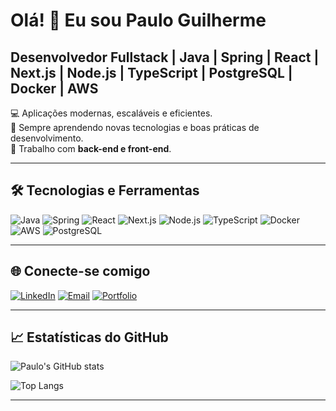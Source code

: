 # Olá! 👋 Eu sou Paulo Guilherme
## Desenvolvedor Fullstack | Java | Spring | React | Next.js | Node.js | TypeScript | PostgreSQL | Docker | AWS

💻 Aplicações modernas, escaláveis e eficientes.  
🌱 Sempre aprendendo novas tecnologias e boas práticas de desenvolvimento.  
🚀 Trabalho com **back-end e front-end**.

---

## 🛠 Tecnologias e Ferramentas

![Java](https://img.shields.io/badge/Java-ED8B00?style=for-the-badge&logo=java&logoColor=white)
![Spring](https://img.shields.io/badge/Spring-6DB33F?style=for-the-badge&logo=spring&logoColor=white)
![React](https://img.shields.io/badge/React-61DAFB?style=for-the-badge&logo=react&logoColor=white)
![Next.js](https://img.shields.io/badge/Next.js-000000?style=for-the-badge&logo=next.js&logoColor=white)
![Node.js](https://img.shields.io/badge/Node.js-339933?style=for-the-badge&logo=node.js&logoColor=white)
![TypeScript](https://img.shields.io/badge/TypeScript-3178C6?style=for-the-badge&logo=typescript&logoColor=white)
![Docker](https://img.shields.io/badge/Docker-2496ED?style=for-the-badge&logo=docker&logoColor=white)
![AWS](https://img.shields.io/badge/AWS-232F3E?style=for-the-badge&logo=amazon-aws&logoColor=white)
![PostgreSQL](https://img.shields.io/badge/PostgreSQL-4169E1?style=for-the-badge&logo=postgresql&logoColor=white)

---

## 🌐 Conecte-se comigo

[![LinkedIn](https://img.shields.io/badge/-LinkedIn-0A66C2?style=for-the-badge&logo=linkedin&logoColor=white)]([https://www.linkedin.com/in/seu-perfil](https://www.linkedin.com/in/paulo-oliveira-9932912b5/))
[![Email](https://img.shields.io/badge/-Email-D14836?style=for-the-badge&logo=gmail&logoColor=white)](mailto:paulovops@outlook.com)
[![Portfolio](https://img.shields.io/badge/Portfolio-000000?style=for-the-badge&logo=google-chrome&logoColor=white)]((https://digitaltricks.com.br))

---

## 📈 Estatísticas do GitHub

![Paulo's GitHub stats](https://github-readme-stats.vercel.app/api?username=SeuUsuario&show_icons=true&theme=radical)

![Top Langs](https://github-readme-stats.vercel.app/api/top-langs/?username=SeuUsuario&layout=compact&theme=radical)

---
